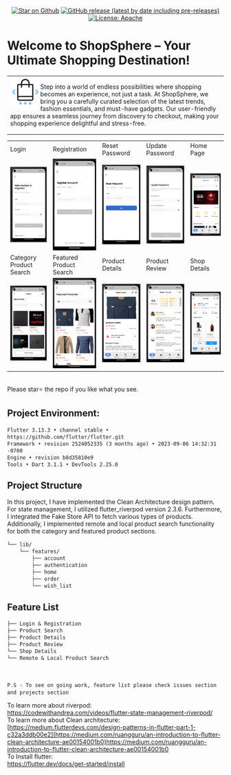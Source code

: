 <p align="center">
<!-- <a href="https://github.com/SouravBarmanBS23/flutter_ecommerce_module/actions"><img src="https://github.com/SouravBarmanBS23/flutter_ecommerce_module/actions/workflows/continuous_integration.yml/badge.svg?style=flat&logo=github" alt="CI Status"></a>
   -->
<a href="https://github.com/SouravBarmanBS23/flutter_ecommerce_module"><img src="https://img.shields.io/github/stars/SouravBarmanBS23/flutter_ecommerce_module.svg?style=flat&logo=github" alt="Star on Github"></a>
<a href="https://github.com/SouravBarmanBS23/flutter_ecommerce_module/releases"><img src="https://img.shields.io/github/v/release/SouravBarmanBS23/flutter_ecommerce_module?style=flat&color=b02053&include_prereleases" alt="GitHub release (latest by date including pre-releases)"></a>
<a href="http://www.apache.org/licenses/"><img src="https://img.shields.io/github/license/SouravBarmanBS23/listify?style=flat&color=832878" alt="License: Apache"></a>
</p>

# Welcome to ShopSphere – Your Ultimate Shopping Destination!

<table>
  <tr>
    <td>
      <img src="images/app-logo/app-logo.png" height=70 align="left"> 
      <p>
        Step into a world of endless possibilities where shopping becomes an experience, not just a task. 
        At ShopSphere, we bring you a carefully curated selection of the latest trends, 
        fashion essentials, and must-have gadgets. 
        Our user-friendly app ensures a seamless journey from discovery to checkout, 
        making your shopping experience delightful and stress-free.
      </p>
    </td>
  </tr>
</table>
<table>
  <tr>
     <td>Login</td>
     <td>Registration</td>
     <td>Reset Password</td>
     <td>Update Password</td>
     <td>Home Page</td>
  </tr>
  <tr>
    <td><img src="/images/screenshot/login.png" width=270 ></td>
    <td><img src="/images/screenshot/registration.png" width=270 ></td>
    <td><img src="/images/screenshot/reset_password.png" width=270 ></td>
    <td><img src="/images/screenshot/update_password.png" width=270 ></td>
    <td><img src="/images/screenshot/home_page.png" width=270 ></td>
  </tr>
    <tr>
     <td>Category Product Search</td>
     <td>Featured Product Search</td>
     <td>Product Details</td>
     <td>Product Review</td>
     <td>Shop Details</td>
    </tr>
    <tr>
    <td><img src="/images/screenshot/category_products_searching.png" width=270 ></td>
    <td><img src="/images/screenshot/featured_product_search.png" width=270 ></td>
    <td><img src="/images/screenshot/product_details.png" width=270 ></td>
    <td><img src="/images/screenshot/review_products.png" width=270 ></td>
    <td><img src="/images/screenshot/shop_details.png" width=270 ></td>
    </tr>

 </table>
<br> Please star⭐ the repo if you like what you see.

## Project Environment:
```
Flutter 3.13.3 • channel stable • https://github.com/flutter/flutter.git
Framework • revision 2524052335 (3 months ago) • 2023-09-06 14:32:31 -0700
Engine • revision b8d35810e9
Tools • Dart 3.1.1 • DevTools 2.25.0
```
## Project Structure
In this project, I have implemented the Clean Architecture design pattern. 
For state management, I utilized flutter_riverpod version 2.3.6. 
Furthermore, I integrated the Fake Store API to fetch various types of products.
Additionally, I implemented remote and local product search functionality for both the category and featured product sections.

```
└── lib/
    └── features/
        ├── account              
        ├── authentication
        ├── home
        ├── order
        └── wish_list
```


## Feature List
```
├── Login & Registration
├── Product Search
├── Product Details
├── Product Review
└── Shop Details 
└── Remote & Local Product Search
  
    
```
```P.S - To see on going work, feature list please check issues section and projects section```


To learn more about riverpod:<br>
https://codewithandrea.com/videos/flutter-state-management-riverpod/<br>
To learn more about Clean architecture:<br>
[https://medium.flutterdevs.com/design-patterns-in-flutter-part-1-c32a3ddb00e2](https://medium.com/ruangguru/an-introduction-to-flutter-clean-architecture-ae00154001b0)https://medium.com/ruangguru/an-introduction-to-flutter-clean-architecture-ae00154001b0<br>
To Install flutter:<br>
https://flutter.dev/docs/get-started/install
